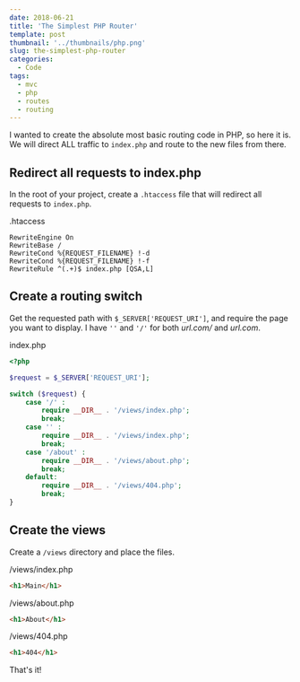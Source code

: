 ```yaml
---
date: 2018-06-21
title: 'The Simplest PHP Router'
template: post
thumbnail: '../thumbnails/php.png'
slug: the-simplest-php-router
categories:
  - Code
tags:
  - mvc
  - php
  - routes
  - routing
---
```


I wanted to create the absolute most basic routing code in PHP, so here it is. We will direct ALL traffic to `index.php` and route to the new files from there.

## Redirect all requests to index.php

In the root of your project, create a `.htaccess` file that will redirect all requests to `index.php`.

<div class="filename">.htaccess</div>

```apacheconf
RewriteEngine On
RewriteBase /
RewriteCond %{REQUEST_FILENAME} !-d
RewriteCond %{REQUEST_FILENAME} !-f
RewriteRule ^(.+)$ index.php [QSA,L]
```

## Create a routing switch

Get the requested path with `$_SERVER['REQUEST_URI']`, and require the page you want to display. I have `''` and `'/'` for both _url.com/_ and _url.com_.

<div class="filename">index.php</div>

```php
<?php

$request = $_SERVER['REQUEST_URI'];

switch ($request) {
    case '/' :
        require __DIR__ . '/views/index.php';
        break;
    case '' :
        require __DIR__ . '/views/index.php';
        break;
    case '/about' :
        require __DIR__ . '/views/about.php';
        break;
    default:
        require __DIR__ . '/views/404.php';
        break;
}
```

## Create the views

Create a `/views` directory and place the files.

<div class="filename">/views/index.php</div>

```html
<h1>Main</h1>
```

<div class="filename">/views/about.php</div>

```html
<h1>About</h1>
```

<div class="filename">/views/404.php</div>

```html
<h1>404</h1>
```

That's it!
